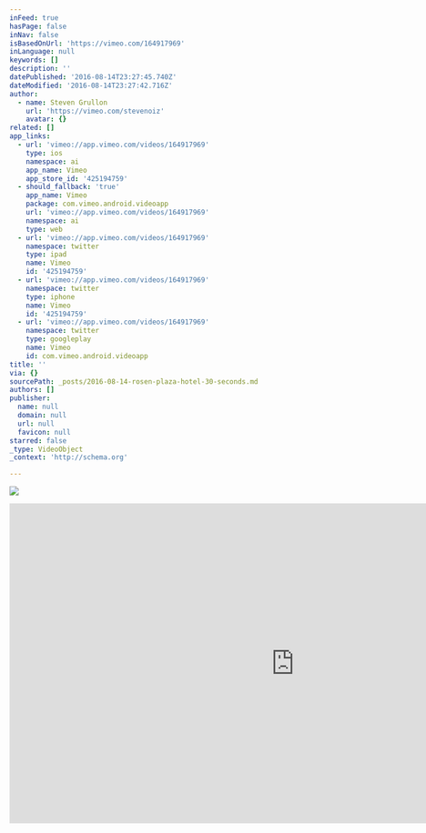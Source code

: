 ```yaml
---
inFeed: true
hasPage: false
inNav: false
isBasedOnUrl: 'https://vimeo.com/164917969'
inLanguage: null
keywords: []
description: ''
datePublished: '2016-08-14T23:27:45.740Z'
dateModified: '2016-08-14T23:27:42.716Z'
author:
  - name: Steven Grullon
    url: 'https://vimeo.com/stevenoiz'
    avatar: {}
related: []
app_links:
  - url: 'vimeo://app.vimeo.com/videos/164917969'
    type: ios
    namespace: ai
    app_name: Vimeo
    app_store_id: '425194759'
  - should_fallback: 'true'
    app_name: Vimeo
    package: com.vimeo.android.videoapp
    url: 'vimeo://app.vimeo.com/videos/164917969'
    namespace: ai
    type: web
  - url: 'vimeo://app.vimeo.com/videos/164917969'
    namespace: twitter
    type: ipad
    name: Vimeo
    id: '425194759'
  - url: 'vimeo://app.vimeo.com/videos/164917969'
    namespace: twitter
    type: iphone
    name: Vimeo
    id: '425194759'
  - url: 'vimeo://app.vimeo.com/videos/164917969'
    namespace: twitter
    type: googleplay
    name: Vimeo
    id: com.vimeo.android.videoapp
title: ''
via: {}
sourcePath: _posts/2016-08-14-rosen-plaza-hotel-30-seconds.md
authors: []
publisher:
  name: null
  domain: null
  url: null
  favicon: null
starred: false
_type: VideoObject
_context: 'http://schema.org'

---
```

![](https://the-grid-user-content.s3-us-west-2.amazonaws.com/b6b2457f-58e6-45a1-8d7b-2daafacd7bf8.png)

<iframe src="https://cdn.embedly.com/widgets/media.html?src=https%3A%2F%2Fplayer.vimeo.com%2Fvideo%2F164917969&amp;url=https%3A%2F%2Fvimeo.com%2F164917969&amp;image=http%3A%2F%2Fi.vimeocdn.com%2Fvideo%2F568643782_1280.jpg&amp;key=b7d04c9b404c499eba89ee7072e1c4f7&amp;type=text%2Fhtml&amp;schema=vimeo" width="1000" height="563" scrolling="no" frameborder="0" allowfullscreen="" style=""></iframe>